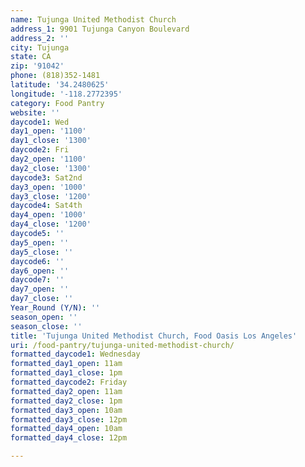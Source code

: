 ```yaml
---
name: Tujunga United Methodist Church
address_1: 9901 Tujunga Canyon Boulevard
address_2: ''
city: Tujunga
state: CA
zip: '91042'
phone: (818)352-1481
latitude: '34.2480625'
longitude: '-118.2772395'
category: Food Pantry
website: ''
daycode1: Wed
day1_open: '1100'
day1_close: '1300'
daycode2: Fri
day2_open: '1100'
day2_close: '1300'
daycode3: Sat2nd
day3_open: '1000'
day3_close: '1200'
daycode4: Sat4th
day4_open: '1000'
day4_close: '1200'
daycode5: ''
day5_open: ''
day5_close: ''
daycode6: ''
day6_open: ''
daycode7: ''
day7_open: ''
day7_close: ''
Year_Round (Y/N): ''
season_open: ''
season_close: ''
title: 'Tujunga United Methodist Church, Food Oasis Los Angeles'
uri: /food-pantry/tujunga-united-methodist-church/
formatted_daycode1: Wednesday
formatted_day1_open: 11am
formatted_day1_close: 1pm
formatted_daycode2: Friday
formatted_day2_open: 11am
formatted_day2_close: 1pm
formatted_day3_open: 10am
formatted_day3_close: 12pm
formatted_day4_open: 10am
formatted_day4_close: 12pm

---
```

